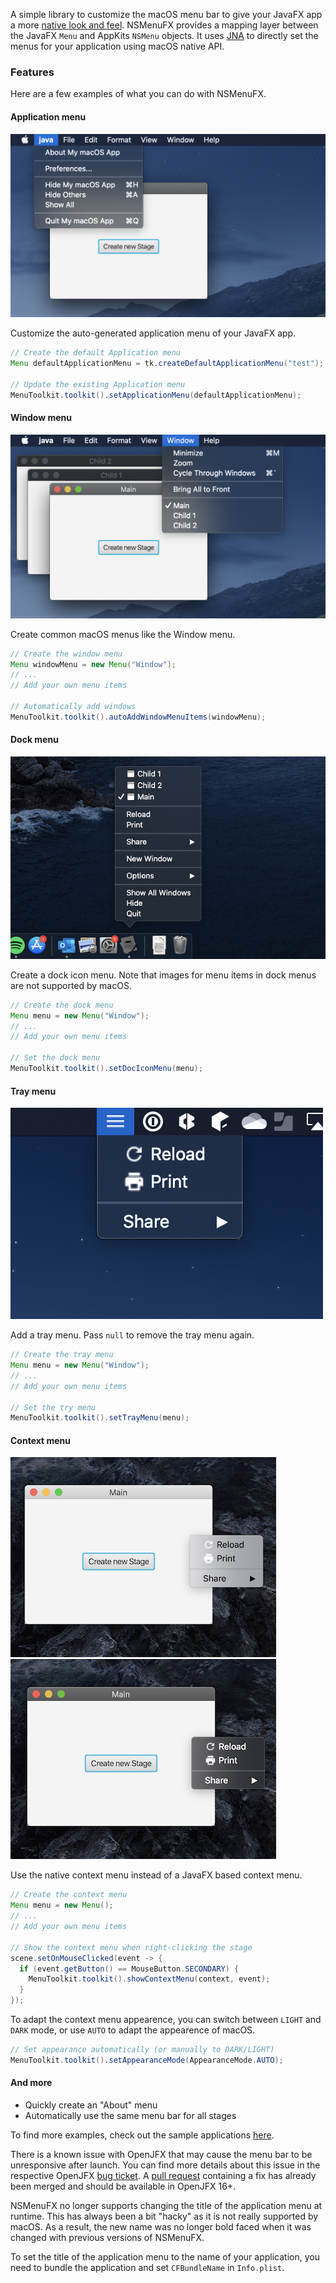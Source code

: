 A simple library to customize the macOS menu bar to give your JavaFX app
a more [native look and feel](https://developer.apple.com/library/mac/documentation/UserExperience/Conceptual/OSXHIGuidelines/MenuBarMenus.html). NSMenuFX provides a mapping layer between the JavaFX `Menu` and AppKits `NSMenu` objects. It uses [JNA](https://github.com/java-native-access/jna) to directly set the menus for your application using macOS native API.

### Features

Here are a few examples of what you can do with NSMenuFX.

#### Application menu

![Custom App Menu Screenshot](./app_menu.png)

Customize the auto-generated application menu of your JavaFX app.

```java
// Create the default Application menu
Menu defaultApplicationMenu = tk.createDefaultApplicationMenu("test");

// Update the existing Application menu
MenuToolkit.toolkit().setApplicationMenu(defaultApplicationMenu);
```

#### Window menu

![Custom App Menu Screenshot](window_menu.png)

Create common macOS menus like the Window menu.

```java
// Create the window menu
Menu windowMenu = new Menu("Window");
// ...
// Add your own menu items

// Automatically add windows
MenuToolkit.toolkit().autoAddWindowMenuItems(windowMenu);
```

#### Dock menu

![Custom App Menu Screenshot](dock_menu.png)

Create a dock icon menu. Note that images for menu items in dock menus are not supported by macOS.

```java
// Create the dock menu
Menu menu = new Menu("Window");
// ...
// Add your own menu items

// Set the dock menu
MenuToolkit.toolkit().setDocIconMenu(menu);
```

#### Tray menu

![Custom App Menu Screenshot](tray_menu.png)

Add a tray menu. Pass `null` to remove the tray menu again.

```java
// Create the tray menu
Menu menu = new Menu("Window");
// ...
// Add your own menu items

// Set the try menu
MenuToolkit.toolkit().setTrayMenu(menu);
```

#### Context menu

![Custom App Menu Screenshot](context_light.png)
![Custom App Menu Screenshot](context_dark.png)

Use the native context menu instead of a JavaFX based context menu.

```java
// Create the context menu
Menu menu = new Menu();
// ...
// Add your own menu items

// Show the context menu when right-clicking the stage
scene.setOnMouseClicked(event -> {
  if (event.getButton() == MouseButton.SECONDARY) {
    MenuToolkit.toolkit().showContextMenu(context, event);
  }
});
```

To adapt the context menu appearence, you can switch between `LIGHT` and `DARK` mode, or use `AUTO` to adapt the appearence of macOS.

```java
// Set appearance automatically (or manually to DARK/LIGHT)
MenuToolkit.toolkit().setAppearanceMode(AppearanceMode.AUTO);
```

#### And more

* Quickly create an "About" menu
* Automatically use the same menu bar for all stages

To find more examples, check out the sample applications [here](https://github.com/0x4a616e/NSMenuFX/tree/master/samples/src/main/java/de/jangassen/nsmenufx/samples).

There is a known issue with OpenJFX that may cause the menu bar to be unresponsive after launch. You can find more
details about this issue in the respective OpenJFX [bug ticket](https://bugs.openjdk.java.net/browse/JDK-8233678). A 
[pull request](https://github.com/openjdk/jfx/pull/361) containing a fix has already been merged and should be available
in OpenJFX 16+.

NSMenuFX no longer supports changing the title of the application menu at
runtime. This has always been a bit "hacky" as it is not really supported
by macOS. As a result, the new name was no longer bold faced when it was
changed with previous versions of NSMenuFX.

To set the title of the application menu to the name of your application,
you need to bundle the application and set `CFBundleName` in `Info.plist`.
